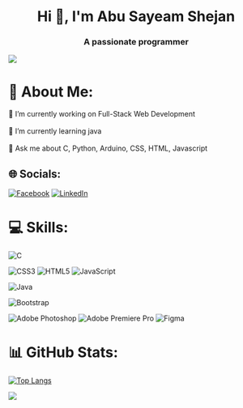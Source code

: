 <h1 align="center">Hi 👋, I'm Abu Sayeam Shejan</h1>
<h3 align="center">A passionate programmer</h3>

![](https://komarev.com/ghpvc/?username=asshejan&color=brightgreen)

# 💫 About Me:
🔭 I’m currently working on Full-Stack Web Development<br><br>🌱 I’m currently learning java<br><br>💬 Ask me about C, Python, Arduino, CSS, HTML, Javascript


## 🌐 Socials:
[![Facebook](https://img.shields.io/badge/Facebook-%231877F2.svg?logo=Facebook&logoColor=white)](https://www.facebook.com/as.shejan/) [![LinkedIn](https://img.shields.io/badge/LinkedIn-%230077B5.svg?logo=linkedin&logoColor=white)](www.linkedin.com/in/shejannsu2022) 

# 💻 Skills:
![C](https://img.shields.io/badge/c-%2300599C.svg?style=for-the-badge&logo=c&logoColor=white) 
<!-- ![C++](https://img.shields.io/badge/c++-%2300599C.svg?style=for-the-badge&logo=c%2B%2B&logoColor=white)  -->
![CSS3](https://img.shields.io/badge/css3-%231572B6.svg?style=for-the-badge&logo=css3&logoColor=white) ![HTML5](https://img.shields.io/badge/html5-%23E34F26.svg?style=for-the-badge&logo=html5&logoColor=white) 
![JavaScript](https://img.shields.io/badge/javascript-%23323330.svg?style=for-the-badge&logo=javascript&logoColor=%23F7DF1E) 
<!-- ![React](https://img.shields.io/badge/react-%2320232a.svg?style=for-the-badge&logo=react&logoColor=%2361DAFB)  -->
![Java](https://img.shields.io/badge/java-%23ED8B00.svg?style=for-the-badge&logo=java&logoColor=white) 
<!-- ![Netlify](https://img.shields.io/badge/netlify-%23000000.svg?style=for-the-badge&logo=netlify&logoColor=#00C7B7)  -->
<!-- ![Firebase](https://img.shields.io/badge/firebase-%23039BE5.svg?style=for-the-badge&logo=firebase) -->
<!-- ![Heroku](https://img.shields.io/badge/heroku-%23430098.svg?style=for-the-badge&logo=heroku&logoColor=white)  -->
![Bootstrap](https://img.shields.io/badge/bootstrap-%23563D7C.svg?style=for-the-badge&logo=bootstrap&logoColor=white) 
<!-- ![TailwindCSS](https://img.shields.io/badge/tailwindcss-%2338B2AC.svg?style=for-the-badge&logo=tailwind-css&logoColor=white) -->
![Adobe Photoshop](https://img.shields.io/badge/adobephotoshop-%2331A8FF.svg?style=for-the-badge&logo=adobephotoshop&logoColor=white)
![Adobe Premiere Pro](https://img.shields.io/badge/Adobe%20Premiere%20Pro-9999FF.svg?style=for-the-badge&logo=Adobe%20Premiere%20Pro&logoColor=white) 	![Figma](https://img.shields.io/badge/figma-%23F24E1E.svg?style=for-the-badge&logo=figma&logoColor=white) 
<!-- ![Python](https://img.shields.io/badge/python-3670A0?style=for-the-badge&logo=python&logoColor=ffdd54) -->
# 📊 GitHub Stats:


[![Top Langs](https://github-readme-stats.vercel.app/api/top-langs/?username=asshejan&theme=highcontrast&hide_border=false&include_all_commits=true&count_private=true&layout=compact)](https://github.com/asshejan/github-readme-stats)

![](https://github-readme-streak-stats.herokuapp.com/?user=asshejan&theme=highcontrast&hide_border=false)<br/>
